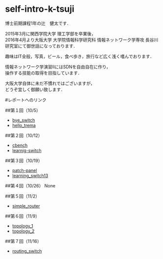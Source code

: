 # self-intro-k-tsuji  
博士前期課程1年の辻　健太です．  

2015年3月に関西学院大学 理工学部を卒業後，  
2016年4月より大阪大学 大学院情報科学研究科 情報ネットワーク学専攻 長谷川研究室にて御世話になっております．  

趣味はIT全般，写真，ビール，食べ歩き，旅行など広く浅く嗜んでおります．  

情報ネットワーク学演習ⅡにはSDNを自由自在に作り，  
操作する技能の取得を目指しています．  

大阪大学自体に未だ不慣れではございますが，  
どうぞ宜しく御願い致します．  





#レポートへのリンク

##第１回（10/5）
* [bye_switch](https://github.com/handai-trema/hello-trema-k-tsuji/blob/master/report_bye_switch.md)  
* [hello_trema](https://github.com/handai-trema/hello-trema-k-tsuji/blob/master/report_hello_trema.md)  

##第２回（10/12）
* [cbench](https://github.com/handai-trema/cbench-k-tsuji/blob/master/report_cbench.md)  
* [learnig-switch](https://github.com/handai-trema/learning-switch-k-tsuji/blob/develop/report_leacning-switch.md)  

##第３回（10/19）
* [patch-panel](https://github.com/handai-trema/patch-panel-k-tsuji/blob/develop/report_patch-panel.md)
* [learning_switch13](https://github.com/handai-trema/learning-switch-k-tsuji/blob/develop/report_leacning-switch13.md)

##第４回（10/26）
None

##第５回（11/2）
* [simple_router](https://github.com/handai-trema/simple-router-k-tsuji/blob/develop/report_simple-router.md)

##第６回（11/9）
* [topology_1](https://github.com/handai-trema/topology-handm/blob/develop/report_assignment1_topology.md)
* [topology_2](https://github.com/handai-trema/topology-handm/blob/develop/report_assignment2_topology.md)

##第７回（11/16）
* [routing_switch](https://github.com/handai-trema/routing-switch-handm/blob/develop/report_routing-switch.md)
